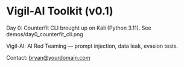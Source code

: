# Vigil-AI Toolkit (v0.1)

Day 0: Counterfit CLI brought up on Kali (Python 3.11).
See demos/day0_counterfit_cli.png

Vigil-AI: AI Red Teaming — prompt injection, data leak, evasion tests.

Contact: bryan@yourdomain.com
